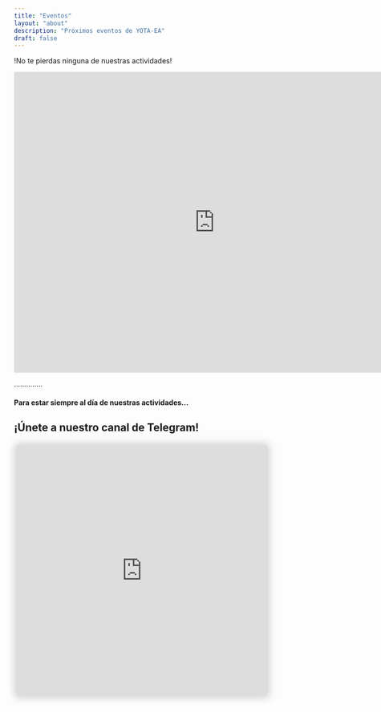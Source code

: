 ```yaml
---
title: "Eventos"
layout: "about"
description: "Próximos eventos de YOTA-EA" 
draft: false
---
```


!No te pierdas ninguna de nuestras actividades!

<iframe src="https://calendar.google.com/calendar/embed?height=600&wkst=2&bgcolor=%2333B679&ctz=Europe%2FMadrid&hl=es&showNav=1&showDate=1&showPrint=0&showTabs=0&showCalendars=0&title=Eventos%20YOTA-EA&src=b2JkOWZjMnBrOXNydm5ya2ZwajVxYmYyNWNAZ3JvdXAuY2FsZW5kYXIuZ29vZ2xlLmNvbQ&src=ZW4uc3BhaW4jaG9saWRheUBncm91cC52LmNhbGVuZGFyLmdvb2dsZS5jb20&color=%23795548&color=%230B8043" style="border-width:0" width="800" height="600" frameborder="0" scrolling="no"></iframe>


..............

#### Para estar siempre al día de nuestras actividades...

## ¡Únete a nuestro canal de Telegram!

<iframe id="preview" style="border:0px;height:500px;width:500px;margin:5px;box-shadow: 0 0 16px 3px rgba(0,0,0,.2);" src="https://xn--r1a.website/s/AnunciosYOTA_EA"></iframe>



